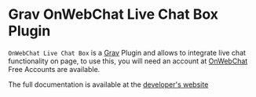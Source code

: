 # Grav OnWebChat Live Chat Box Plugin

`OnWebChat Live Chat Box` is a [Grav](http://www.getgrav.org) Plugin and allows to integrate live chat functionality on page, to use this, you will need an account at [OnWebChat](http://www.onwebchat.com) Free Accounts are available.

The full documentation is available at the [developer's website](http://www.neontigerweb.com/grav/plugins/onwebchat)
